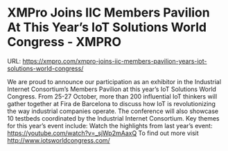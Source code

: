 # XMPro Joins IIC Members Pavilion At This Year’s IoT Solutions World Congress - XMPRO

URL: https://xmpro.com/xmpro-joins-iic-members-pavilion-years-iot-solutions-world-congress/

We are proud to announce our participation as an exhibitor in the Industrial Internet Consortium’s Members Pavilion at this year’s IoT Solutions World Congress.
From 25-27 October, more than 200 influential IoT thinkers will gather together at Fira de Barcelona to discuss how IoT is revolutionizing the way industrial companies operate. 
The conference will also showcase 10 testbeds coordinated by the Industrial Internet Consortium.
Key themes for this year’s event include:
Watch the highlights from last year’s event:
https://youtube.com/watch?v=_sjWp2mAaxQ
To find out more visit http://www.iotsworldcongress.com/